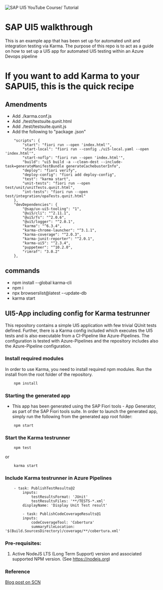 ![SAP UI5 YouTube Course/ Tutorial](https://user-images.githubusercontent.com/19891236/95460237-996b5c00-096c-11eb-9417-b15a384e098c.png)

# SAP UI5 walkthrough

This is an example app that has been set up for automated unit and integration testing via Karma. 
The purpose of this repo is to act as a guide on how to set up a UI5 app for automated UI5 testing within an Azure Devops pipeline  
 
# If you want to add Karma to your SAPUI5, this is the quick recipe

## Amendments
 - Add ./karma.conf.js
 - Add ./test/testsuite.qunit.html
 - Add ./test/testsuite.qunit.js
 - Add the following to "package .json"
```
	"scripts": {
		"start": "fiori run --open 'index.html'",
		"start-local": "fiori run --config ./ui5-local.yaml --open 'index.html'",
		"start-noflp": "fiori run --open 'index.html'",
		"build": "ui5 build -a --clean-dest --include-task=generateManifestBundle generateCachebusterInfo",
		"deploy": "fiori verify",
		"deploy-config": "fiori add deploy-config",
		"test": "karma start",
		"unit-tests": "fiori run --open test/unit/unitTests.qunit.html",
		"int-tests": "fiori run --open test/integration/opaTests.qunit.html"
	},
	"devDependencies": {
		"@sap/ux-ui5-tooling": "1",
		"@ui5/cli": "^2.11.1",
		"@ui5/fs": "^2.0.6",
		"@ui5/logger": "^2.0.1",
		"karma": "^6.3.4",
		"karma-chrome-launcher": "^3.1.1",
		"karma-coverage": "^2.0.3",
		"karma-junit-reporter": "^2.0.1",
		"karma-ui5": "^2.3.4",
		"puppeteer": "^10.2.0",
		"rimraf": "3.0.2"
	},
```
## commands
 - npm install --global karma-cli
 - npm i
 - npx browserslist@latest --update-db
 - karma start


## UI5-App including config for Karma testrunner 

This repository contains a simple UI5 application with few trivial QUnit tests defined. Further, there is a Karma config included which executes the UI5 tests and is also executable from a CI-Pipeline like Azure-Pipelines. The configuration is tested with Azure-Pipelines and the repository includes also the Azure-Pipeline configuration.

### Install required modules
In order to use Karma, you need to install required npm modules. Run the install from the root folder of the repository.

```
    npm install
```

### Starting the generated app

-   This app has been generated using the SAP Fiori tools - App Generator, as part of the SAP Fiori tools suite.  In order to launch the generated app, simply run the following from the generated app root folder:

```
    npm start
```

### Start the Karma testrunner

```
    npm test
```
or
```
    karma start
```

### Include Karma testrunner in Azure Pipelines

```
    - task: PublishTestResults@2
        inputs:
            testResultsFormat: 'JUnit'
            testResultsFiles: '**/TESTS-*.xml'
        displayName: 'Display Unit Test result'

        - task: PublishCodeCoverageResults@1
        inputs:
            codeCoverageTool: 'Cobertura'
            summaryFileLocation: '$(Build.SourcesDirectory)/coverage/**/cobertura.xml'
```

### Pre-requisites:

1. Active NodeJS LTS (Long Term Support) version and associated supported NPM version.  (See https://nodejs.org)

### Reference
[Blog post on SCN](https://blogs.sap.com/2021/10/04/run-ui5-tests-with-karma-in-azure-pipelines/)
